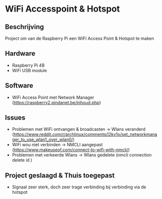 # WiFi Accesspoint & Hotspot

## Beschrijving
Project om van de Raspberry Pi een WiFi Access Point & Hotspot te maken

## Hardware
- Raspberry Pi 4B
- WiFi USB module

## Software
- WiFi Access Point met Network Manager (https://raspberry2.pindanet.be/inhoud.php)

## Issues
- Problemen met WiFi ontvangen & broadcasten -> Wlans veranderd (https://www.reddit.com/r/archlinux/comments/l2kv1o/set_networkmanager_to_use_wlan1_over_wlan0/)
- WiFi wou niet verbinden -> NMCLI aangepast (https://www.makeuseof.com/connect-to-wifi-with-nmcli/)
- Problemen met verkeerde Wlans -> Wlans gedelete (nmcli connection delete id <connection name>)
  
## Project geslaagd & Thuis toegepast
- Signaal zeer sterk, doch zeer trage verbinding bij verbinding via de hotspot
